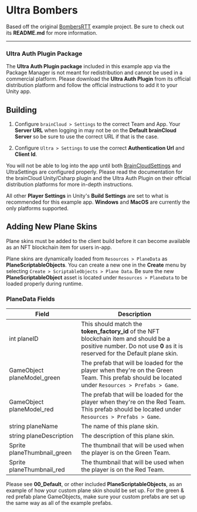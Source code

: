 # Ultra Bombers

Based off the original [BombersRTT](https://github.com/getbraincloud/examples-unity/tree/master/BombersRTT) example project. Be sure to check out its **README.md** for more information.

---

### Ultra Auth Plugin Package

The **Ultra Auth Plugin package** included in this example app via the Package Manager is not meant for redistribution and cannot be used in a commercial platform. Please download the **Ultra Auth Plugin** from its official distribution platform and follow the official instructions to add it to your Unity app.

## Building

1. Configure `brainCloud > Settings` to the correct Team and App. Your **Server URL** when logging in may not be on the **Default brainCloud Server** so be sure to use the correct URL if that is the case.

2. Configure `Ultra > Settings` to use the correct **Authentication Url** and **Client Id**.

You will not be able to log into the app until both [BrainCloudSettings](https://github.com/getbraincloud/braincloud-csharp) and UltraSettings are configured properly. Please read the documentation for the brainCloud Unity/Csharp plugin and the Ultra Auth Plugin on their official distribution platforms for more in-depth instructions.

All other **Player Settings** in Unity's **Build Settings** are set to what is recommended for this example app. **Windows** and **MacOS** are currently the only platforms supported.

## Adding New Plane Skins

Plane skins must be added to the client build before it can become available as an NFT blockchain item for users in-app.

Plane skins are dynamically loaded from `Resources > PlaneData` as **PlaneScriptableObjects**. You can create a new one in the **Create** menu by selecting `Create > ScriptableObjects > Plane Data`. Be sure the new **PlaneScriptableObject** asset is located under `Resources > PlaneData` to be loaded properly during runtime.

### PlaneData Fields

| Field | Description |
| --- | --- |
| int planeID | This should match the **token_factory_id** of the NFT blockchain item and should be a positive number. Do not use **0** as it is reserved for the Default plane skin. |
| GameObject planeModel_green | The prefab that will be loaded for the player when they're on the Green Team. This prefab should be located under `Resources > Prefabs > Game`. |
| GameObject planeModel_red | The prefab that will be loaded for the player when they're on the Red Team. This prefab should be located under `Resources > Prefabs > Game`. |
| string planeName | The name of this plane skin. |
| string planeDescription | The description of this plane skin. |
| Sprite planeThumbnail_green | The thumbnail that will be used when the player is on the Green Team. |
| Sprite planeThumbnail_red | The thumbnail that will be used when the player is on the Red Team. |

Please see **00_Default**, or other included **PlaneScriptableObjects**, as an example of how your custom plane skin should be set up. For the green & red prefab plane GameObjects, make sure your custom prefabs are set up the same way as all of the example prefabs.
